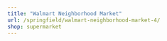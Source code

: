 ```yaml
---
title: "Walmart Neighborhood Market"
url: /springfield/walmart-neighborhood-market-4/
shop: supermarket
---
```


